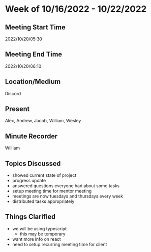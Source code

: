 # Week of 10/16/2022 - 10/22/2022

## Meeting Start Time

2022/10/20/05:30

## Meeting End Time

2022/10/20/06:10

## Location/Medium

Discord

## Present

Alex, Andrew, Jacob, William, Wesley

## Minute Recorder

William

## Topics Discussed

- showed current state of project
- progress update
- answered questions everyone had about some tasks
- setup meeting time for mentor meeting
- meetings are now tuesdays and thursdays every week
- distributed tasks appropriately

## Things Clarified

- we will be using typescript
  - this may be temporary
- want more info on react
- need to setup recurring meeting time for client
